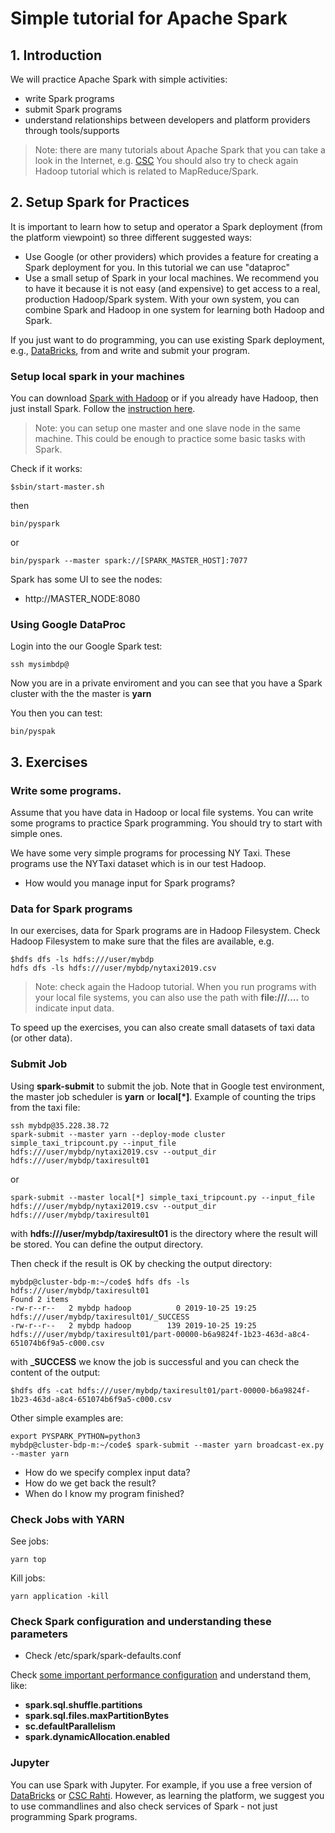 # Simple tutorial for Apache Spark

## 1. Introduction
We will practice Apache Spark with simple activities:
* write Spark programs
* submit Spark programs
* understand relationships between developers and platform providers through tools/supports

>Note: there are many tutorials about Apache Spark that you can take a look in the Internet, e.g. [CSC](https://research.csc.fi/big-data-computing)
>You should also try to check again Hadoop tutorial which is related to MapReduce/Spark.

## 2. Setup Spark for Practices

It is important to learn how to setup and operator a Spark deployment (from the platform viewpoint) so three different suggested ways:

* Use Google (or other providers) which provides a feature for creating a Spark deployment for you. In this tutorial we can use "dataproc"
* Use a small setup of Spark in your local machines. We recommend you to have it because it is not easy (and expensive) to get access to a real, production Hadoop/Spark system. With your own system, you can combine Spark and Hadoop in one system for learning both Hadoop and Spark.

If you just want to do programming, you can use existing Spark deployment, e.g., [DataBricks](https://databricks.com/try-databricks), from and write and submit your program.

### Setup local spark in your machines

You can download [Spark with Hadoop](https://spark.apache.org/downloads.html) or if you already have Hadoop, then just install Spark. Follow the [instruction here](https://spark.apache.org/downloads.html).
>Note: you can setup one master and one slave node in the same machine. This could be enough to practice some basic tasks with Spark.

Check if it works:
```
$sbin/start-master.sh
```
then
```
bin/pyspark
```
or
```
bin/pyspark --master spark://[SPARK_MASTER_HOST]:7077
```

Spark has some UI to see the nodes:
* http://MASTER_NODE:8080

### Using Google DataProc

Login into the our Google Spark test:
```
ssh mysimbdp@
```
Now you are in a private enviroment and you can see that you have a Spark cluster with the the master is **yarn**

You  then you can test:
```
bin/pyspak
```

## 3. Exercises
### Write some programs.

Assume that you have data in Hadoop or local file systems. You can write some programs to practice Spark programming. You should try to start with simple ones.

We have some very simple programs for processing NY Taxi. These programs use the NYTaxi dataset which is in our test Hadoop.

* How would you manage input for Spark programs?
### Data for Spark programs
In our exercises, data for Spark programs are in Hadoop Filesystem. Check Hadoop Filesystem to make sure that the files are available, e.g.
```
$hdfs dfs -ls hdfs:///user/mybdp
hdfs dfs -ls hdfs:///user/mybdp/nytaxi2019.csv
```
>Note: check again the Hadoop tutorial. When you run programs with your local file systems, you can also use the path with **file:///....** to indicate input data.

To speed up the exercises, you can also create small datasets of taxi data (or other data).

### Submit Job

Using **spark-submit** to submit the job. Note that in Google test environment, the master job scheduler is **yarn** or **local[*]**. Example of counting the trips from the taxi file:
```
ssh mybdp@35.228.38.72
spark-submit --master yarn --deploy-mode cluster simple_taxi_tripcount.py --input_file hdfs:///user/mybdp/nytaxi2019.csv --output_dir hdfs:///user/mybdp/taxiresult01
```
or
```
spark-submit --master local[*] simple_taxi_tripcount.py --input_file hdfs:///user/mybdp/nytaxi2019.csv --output_dir hdfs:///user/mybdp/taxiresult01
```

with **hdfs:///user/mybdp/taxiresult01** is the directory where the result will be stored. You can define the output directory.

Then check if the result is OK by checking the output directory:
```
mybdp@cluster-bdp-m:~/code$ hdfs dfs -ls hdfs:///user/mybdp/taxiresult01
Found 2 items
-rw-r--r--   2 mybdp hadoop          0 2019-10-25 19:25 hdfs:///user/mybdp/taxiresult01/_SUCCESS
-rw-r--r--   2 mybdp hadoop        139 2019-10-25 19:25 hdfs:///user/mybdp/taxiresult01/part-00000-b6a9824f-1b23-463d-a8c4-651074b6f9a5-c000.csv
```
with **_SUCCESS** we know the job is successful and you can check the content of the output:
```
$hdfs dfs -cat hdfs:///user/mybdp/taxiresult01/part-00000-b6a9824f-1b23-463d-a8c4-651074b6f9a5-c000.csv
```
Other simple examples are:
```
export PYSPARK_PYTHON=python3
mybdp@cluster-bdp-m:~/code$ spark-submit --master yarn broadcast-ex.py --master yarn
```

* How do we specify complex input data?
* How do we get back the result?
* When do I know my program finished?

### Check Jobs with YARN
See jobs:
```
yarn top
```

Kill jobs:
```
yarn application -kill
```
### Check Spark configuration and understanding these parameters

* Check /etc/spark/spark-defaults.conf

Check [some important performance configuration](https://spark.apache.org/docs/latest/sql-performance-tuning.html) and understand them, like:
* **spark.sql.shuffle.partitions**
* **spark.sql.files.maxPartitionBytes**
* **sc.defaultParallelism**
* **spark.dynamicAllocation.enabled**
### Jupyter

You can use Spark with Jupyter. For example, if you use a free version of [DataBricks](https://databricks.com/try-databricks) or [CSC Rahti](https://research.csc.fi/big-data-computing). However, as learning the platform, we suggest you to use commandlines and also check services of Spark - not just programming Spark programs.
